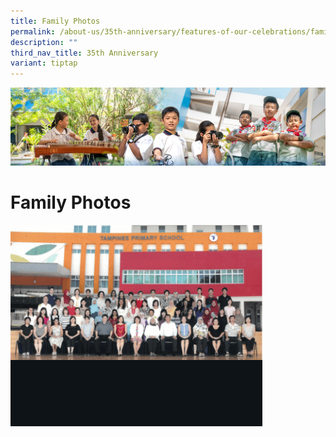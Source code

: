 ```yaml
---
title: Family Photos
permalink: /about-us/35th-anniversary/features-of-our-celebrations/family-photos/
description: ""
third_nav_title: 35th Anniversary
variant: tiptap
---
```

![](/images/AboutUs.jpg)

Family Photos
=============


<img src="/images/Family.gif" style="width:80%">
